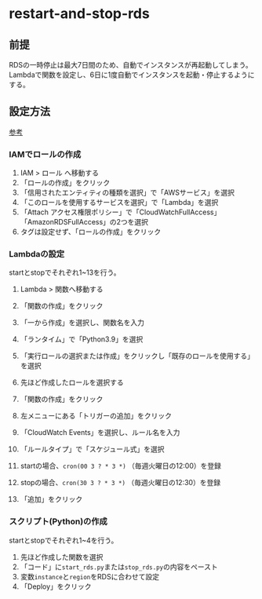 # restart-and-stop-rds

## 前提
RDSの一時停止は最大7日間のため、自動でインスタンスが再起動してしまう。
Lambdaで関数を設定し、6日に1度自動でインスタンスを起動・停止するようにする。

## 設定方法

[参考](https://www.t3a.jp/blog/infrastructure/rds-auto-start-stop/#outline__1)

### IAMでロールの作成

1. IAM > ロール へ移動する
2. 「ロールの作成」をクリック
3. 「信用されたエンティティの種類を選択」で「AWSサービス」を選択
4. 「このロールを使用するサービスを選択」で「Lambda」を選択
5. 「Attach アクセス権限ポリシー」で「CloudWatchFullAccess」「AmazonRDSFullAccess」の2つを選択
6. タグは設定せず、「ロールの作成」をクリック

### Lambdaの設定
startとstopでそれぞれ1~13を行う。

1. Lambda > 関数へ移動する
2. 「関数の作成」をクリック
3. 「一から作成」を選択し、関数名を入力
4. 「ランタイム」で「Python3.9」を選択
5. 「実行ロールの選択または作成」をクリックし「既存のロールを使用する」を選択
6. 先ほど作成したロールを選択する
7. 「関数の作成」をクリック

8. 左メニューにある「トリガーの追加」をクリック
9. 「CloudWatch Events」を選択し、ルール名を入力
10. 「ルールタイプ」で「スケジュール式」を選択
11. startの場合、`cron(00 3 ? * 3 *)` （毎週火曜日の12:00）を登録
12. stopの場合、`cron(30 3 ? * 3 *)` （毎週火曜日の12:30）を登録
13. 「追加」をクリック

### スクリプト(Python)の作成
startとstopでそれぞれ1~4を行う。

1. 先ほど作成した関数を選択
2. 「コード」に`start_rds.py`または`stop_rds.py`の内容をペースト
3. 変数`instance`と`region`をRDSに合わせて設定
4. 「Deploy」をクリック